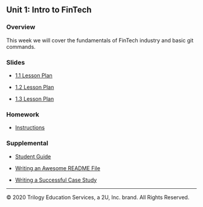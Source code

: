 ## Unit 1: Intro to FinTech

### Overview

This week we will cover the fundamentals of FinTech industry and basic git commands.


### Slides

* [1.1 Lesson Plan](1/fintech-01-1-welcome-to-fintech-v1.0.0.pdf)

* [1.2 Lesson Plan](2/fintech-01-2-deep-dive-into-fintech.pdf)

* [1.3 Lesson Plan](3/fintech-01-3-fintech-collaboration-v1.0.2.pdf)

### Homework

* [Instructions](../../02-Homework/01-FinTech/Instructions/README.md)

### Supplemental

* [Student Guide](Supplemental/StudentGuide.md)

* [Writing an Awesome README File](Supplemental/Awesome_README_Guide.md)

* [Writing a Successful Case Study](Supplemental/Case_Study_Guide.md)

---

© 2020 Trilogy Education Services, a 2U, Inc. brand. All Rights Reserved.
